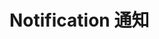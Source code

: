 # Notification 通知

<Common-Democode title="" description="">
  <notification-demo1 />
  <highlight-code slot="codeText" lang="vue">
  </highlight-code>
</Common-Democode>